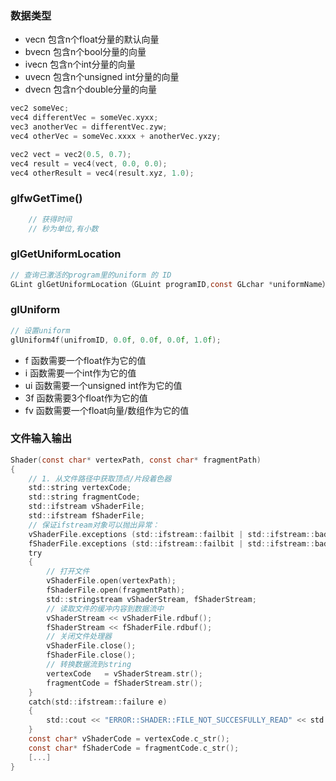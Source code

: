 ### 数据类型
+ vecn	包含n个float分量的默认向量
+ bvecn	包含n个bool分量的向量
+ ivecn	包含n个int分量的向量
+ uvecn	包含n个unsigned int分量的向量
+ dvecn	包含n个double分量的向量

```c
vec2 someVec;
vec4 differentVec = someVec.xyxx;
vec3 anotherVec = differentVec.zyw;
vec4 otherVec = someVec.xxxx + anotherVec.yxzy;
```

```c
vec2 vect = vec2(0.5, 0.7);
vec4 result = vec4(vect, 0.0, 0.0);
vec4 otherResult = vec4(result.xyz, 1.0);
```

### glfwGetTime()
```c
    // 获得时间
    // 秒为单位,有小数
```

### glGetUniformLocation
```c
// 查询已激活的program里的uniform 的 ID
GLint glGetUniformLocation（GLuint programID,const GLchar *uniformName）;

```

### glUniform
```c
// 设置uniform
glUniform4f(unifromID, 0.0f, 0.0f, 0.0f, 1.0f);
```
+ f	函数需要一个float作为它的值
+ i	函数需要一个int作为它的值
+ ui	函数需要一个unsigned int作为它的值
+ 3f	函数需要3个float作为它的值
+ fv	函数需要一个float向量/数组作为它的值

### 文件输入输出

```c
Shader(const char* vertexPath, const char* fragmentPath)
{
    // 1. 从文件路径中获取顶点/片段着色器
    std::string vertexCode;
    std::string fragmentCode;
    std::ifstream vShaderFile;
    std::ifstream fShaderFile;
    // 保证ifstream对象可以抛出异常：
    vShaderFile.exceptions (std::ifstream::failbit | std::ifstream::badbit);
    fShaderFile.exceptions (std::ifstream::failbit | std::ifstream::badbit);
    try 
    {
        // 打开文件
        vShaderFile.open(vertexPath);
        fShaderFile.open(fragmentPath);
        std::stringstream vShaderStream, fShaderStream;
        // 读取文件的缓冲内容到数据流中
        vShaderStream << vShaderFile.rdbuf();
        fShaderStream << fShaderFile.rdbuf();       
        // 关闭文件处理器
        vShaderFile.close();
        fShaderFile.close();
        // 转换数据流到string
        vertexCode   = vShaderStream.str();
        fragmentCode = fShaderStream.str();     
    }
    catch(std::ifstream::failure e)
    {
        std::cout << "ERROR::SHADER::FILE_NOT_SUCCESFULLY_READ" << std::endl;
    }
    const char* vShaderCode = vertexCode.c_str();
    const char* fShaderCode = fragmentCode.c_str();
    [...]
}
```

